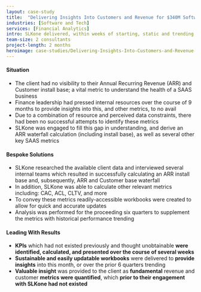 ```yaml
---
layout: case-study
title:  "Delivering Insights Into Customers and Revenue for $340M Software-As-A-Service Company"
industries: [Software and Tech]
services: [Financial Analytics]
intro: SLKone delivered, within weeks of starting, static and trending KPIs which finance leadership had requested internally for over 9 months. These insights will allow for substantially more visibility into the health of their business and financial decisions moving forward.
team-size: 2 consultants
project-length: 2 months
heroimage: case-studies/Delivering-Insights-Into-Customers-and-Revenue-for-a-$340M-Software-As-A-Service-Company.jpg
---
```


#### Situation
- The client had no visibility to their Annual Recurring Revenue (ARR) and Customer install base; a vital metric to understand the health of a SAAS business
- Finance leadership had pressed internal resources over the course of 9 months to provide insights into this, and other metrics, to no avail
- Due to a combination of resource and perceived data constraints, there had been no successful attempts to identify these metrics
- SLKone was engaged to fill this gap in understanding, and derive an ARR waterfall calculation (including install base), as well as several other key SAAS metrics

#### Bespoke Solutions
- SLKone researched the available client data and interviewed several internal teams which resulted in successfully calculating an ARR install base and, subsequently, ARR and Customer base waterfall
- In addition, SLKone was able to calculate other relevant metrics including: CAC, ACL, CLTV, and more
- To convey these metrics readily-accessible workbooks were created to allow for quick and accurate updates
- Analysis was performed for the proceeding six quarters to supplement the metrics with historical performance trending

#### Leading With Results
- **KPIs** which had not existed previously and thought unobtainable **were identified, calculated, and presented over the course of several weeks**
- **Sustainable and easily updatable workbooks** were delivered to **provide insights** into this month, or over the prior 6 quarters trending
- **Valuable insight** was provided to the client as **fundamental** revenue and customer **metrics were quantified**, which **prior to their engagement with SLKone had not existed**
